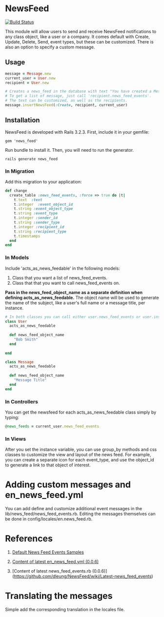 # NewsFeed

[![Build Status](https://secure.travis-ci.org/dleung/NewsFeed.png)](http://travis-ci.org/dleung/NewsFeed)

This module will allow users to send and receive NewsFeed notifications to any class object, like a user or a company.  It comes default with Create, Update, Delete, Send, event types, but these can be customized.  There is also an option to specify a custom message.  

## Usage
```ruby
message = Message.new
current_user = User.new
recipient = User.new

# Creates a news_feed in the database with text "You have created a Message: Message Title" that is sent to recipient.  
# To get a list of message, just call 'recipient.news_feed_events'.
# The text can be customized, as well as the recipients.
message.insertNewsFeed(:Create, recipient, current_user)

```

## Installation

NewsFeed is developed with Rails 3.2.3.  First, include it in your gemfile:
```console
gem 'news_feed'
```

Run bundle to install it.  Then, you will need to run the generator.

```console
rails generate news_feed
```

### In Migration

Add this migration to your application:

```ruby
def change
  create_table :news_feed_events, :force => true do |t|
    t.text  :text
    t.integer  :event_object_id
    t.string :event_object_type
    t.string :event_type
    t.integer :sender_id
    t.string :sender_type
    t.integer :recipient_id
    t.string :recipient_type
    t.timestamps
  end
end
```


### In Models
Include 'acts_as_news_feedable' in the following models:

1.  Class that you want a list of news_feed_events.
2.  Class that that you want to call news_feed_events on.

**Pass in the news_feed_object_name as a separate definition when defining acts_as_news_feedable.**  The object name will be used to generate the name of the subject, like a user's full name or a message title, per instance.

```ruby
# In both classes you can call either user.news_feed_events or user.insertNewsFeed
class User
  acts_as_news_feedable
  
  def news_feed_object_name
    "Bob Smith"
  end
  
end

class Message
  acts_as_news_feedable
  
  def news_feed_object_name
    "Message Title"
  end
end
```

### In Controllers
You can get the newsfeed for each acts_as_news_feedable class simply by typing:  
```ruby
@news_feeds = current_user.news_feed_events
```

### In Views
After you set the instance variable, you can use group_by methods and css classes to customize the view and layout of the news feed.  For example, you can create a separate icon for each event_type, and use the object_id to generate a link to that object of interest.

# Adding custom messages and en_news_feed.yml
You can add define and customize additional event messages in the lib/news_feed/news_feed_events.rb.  Editing the messages themselves can be done in config/locales/en.news_feed.rb.  

# References
1.  [Default News Feed Events Samples](https://github.com/dleung/NewsFeed/wiki/Default-News-Feed-Event-Samples)

2.  [Content of latest en_news_feed.yml (0.0.6)](https://github.com/dleung/NewsFeed/wiki/Latest-en_news_feed-file)

3.  [Content of latest news_feed_events.rb (0.0.6)]
(https://github.com/dleung/NewsFeed/wiki/Latest-news_feed_events)

# Translating the messages
Simple add the corresponding translation in the locales file.